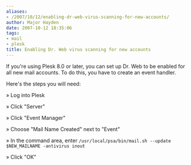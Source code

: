 ```yaml
---
aliases:
- /2007/10/12/enabling-dr-web-virus-scanning-for-new-accounts/
author: Major Hayden
date: 2007-10-12 18:35:06
tags:
- mail
- plesk
title: Enabling Dr. Web virus scanning for new accounts
---
```


If you're using Plesk 8.0 or later, you can set up Dr. Web to be enabled for all new mail accounts. To do this, you have to create an event handler.

Here's the steps you will need:

&raquo; Log into Plesk

&raquo; Click "Server"

&raquo; Click "Event Manager"

&raquo; Choose "Mail Name Created" next to "Event"

&raquo; In the command area, enter `/usr/local/psa/bin/mail.sh --update $NEW_MAILNAME -antivirus inout`

&raquo; Click "OK"